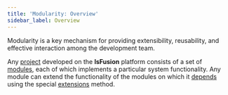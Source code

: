 ```yaml
---
title: 'Modularity: Overview'
sidebar_label: Overview
---
```


Modularity is a key mechanism for providing extensibility, reusability, and effective interaction among the development team.

Any [project](Projects.md) developed on the **lsFusion** platform consists of a set of [modules](Modules.md), each of which implements a particular system functionality. Any module can extend the functionality of the modules on which it [depends](Modules.md#depends) using the special [extensions](Extensions.md) method.

  
